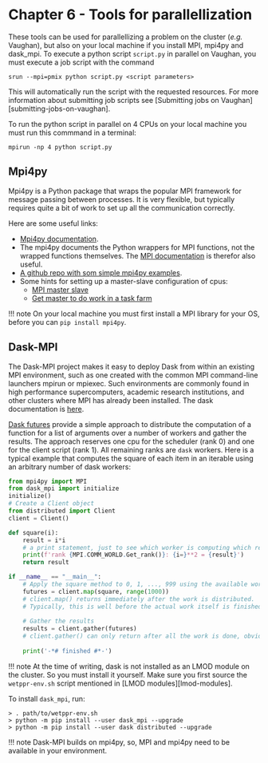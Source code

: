 # Chapter 6 - Tools for parallellization

These tools can be used for parallellizing a problem on the cluster (*e.g.* Vaughan), but also on your 
local machine if you install MPI, mpi4py and dask_mpi. To execute a python script ``script.py`` in parallel 
on Vaughan, you must execute a job script with the command 

```shell
srun --mpi=pmix python script.py <script parameters>
```

This will automatically run the script with the requested resources. For more information about submitting 
job scripts see [Submitting jobs on Vaughan][submitting-jobs-on-vaughan]. 

To run the python script in parallel on 4 CPUs on your local machine you must run this commmand in a terminal:

```shell
mpirun -np 4 python script.py
```

## Mpi4py

Mpi4py is a Python package that wraps the popular MPI framework for message passing between processes. It is very 
flexible, but typically requires quite a bit of work to set up all the communication correctly. 

Here are some useful links:

- [Mpi4py documentation](https://mpi4py.readthedocs.io/en/stable).
- The mpi4py documents the Python wrappers for MPI functions, not the wrapped functions themselves. The 
  [MPI documentation](https://www.open-mpi.org/doc/) is therefor also useful.
- [A github repo with som simple mpi4py examples](https://github.com/jbornschein/mpi4py-examples).
- Some hints for setting up a master-slave configuration of cpus:
    - [MPI master slave](https://github.com/luca-s/mpi-master-slave) 
    - [Get master to do work in a task farm](https://stackoverflow.com/questions/40508520/get-master-to-do-work-in-task-farm)

!!! note
    On your local machine you must first install a MPI library for your OS, before you can ``pip install mpi4py``.

## Dask-MPI

The Dask-MPI project makes it easy to deploy Dask from within an existing MPI environment, such as one created with 
the common MPI command-line launchers mpirun or mpiexec. Such environments are commonly found in high performance 
supercomputers, academic research institutions, and other clusters where MPI has already been installed. The dask 
documentation is [here](https://docs.dask.org/en/stable/). 

[Dask futures](https://docs.dask.org/en/stable/futures.html) provide a simple approach to distribute the computation 
of a function for a list of arguments over a number of workers and gather the results. The approach reserves one cpu 
for the scheduler (rank 0) and one for the client script (rank 1). All remaining ranks are ``dask`` workers. Here is 
a typical example that computes the square of each item in an iterable using an arbitrary number of dask workers: 

```python
from mpi4py import MPI
from dask_mpi import initialize
initialize()
# Create a Client object
from distributed import Client
client = Client()

def square(i):
    result = i*i
    # a print statement, just to see which worker is computing which result:
    print(f'rank {MPI.COMM_WORLD.Get_rank()}: {i=}**2 = {result}') 
    return result

if __name__ == "__main__":
    # Apply the square method to 0, 1, ..., 999 using the available workers
    futures = client.map(square, range(1000))
    # client.map() returns immediately after the work is distributed. 
    # Typically, this is well before the actual work itself is finished. 
    
    # Gather the results
    results = client.gather(futures)
    # client.gather() can only return after all the work is done, obviously.
    
    print('-*# finished #*-')
```

!!! note
    At the time of writing, dask is not installed as an LMOD module on the cluster. So you must install it yourself.
    Make sure you first source the ``wetppr-env.sh`` script mentioned in [LMOD modules][lmod-modules].

To install ``dask_mpi``, run:

```shell
> . path/to/wetppr-env.sh
> python -m pip install --user dask_mpi --upgrade
> python -m pip install --user dask distributed --upgrade    
```

!!! note 
    Dask-MPI builds on mpi4py, so, MPI and mpi4py need to be available in your environment. 



